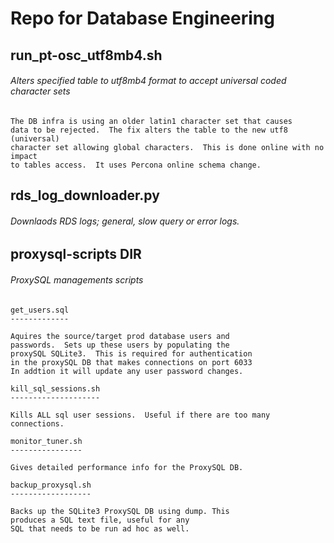 # Repo for Database Engineering 

## run_pt-osc_utf8mb4.sh

###### Alters specified table to utf8mb4 format to accept universal coded character sets
	
	The DB infra is using an older latin1 character set that causes
	data to be rejected.  The fix alters the table to the new utf8 (universal) 
	character set allowing global characters.  This is done online with no impact
	to tables access.  It uses Percona online schema change. 

## rds_log_downloader.py

######   Downlaods RDS logs; general, slow query or error logs.

## proxysql-scripts DIR

###### ProxySQL managements scripts
	
	get_users.sql
	-------------

	Aquires the source/target prod database users and 
	passwords.  Sets up these users by populating the 
	proxySQL SQLite3.  This is required for authentication 
	in the proxySQL DB that makes connections on port 6033
	In addtion it will update any user password changes.
	
	kill_sql_sessions.sh
	--------------------

	Kills ALL sql user sessions.  Useful if there are too many 
	connections.

	monitor_tuner.sh
	----------------

	Gives detailed performance info for the ProxySQL DB.

	backup_proxysql.sh
	------------------

	Backs up the SQLite3 ProxySQL DB using dump. This
	produces a SQL text file, useful for any
	SQL that needs to be run ad hoc as well.
	
